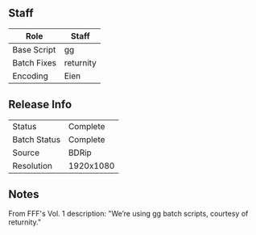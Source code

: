 ## Staff

| Role              | Staff                               |
|-------------------|-------------------------------------|
| Base Script       | [gg](../gg)                         |
| Batch Fixes       | returnity                           |
| Encoding          | Eien                                |

## Release Info

|              |           |
|--------------|-----------|
| Status       | Complete  |
| Batch Status | Complete  |
| Source       | BDRip     |
| Resolution   | 1920x1080 |

## Notes

From FFF's Vol. 1 description: "We’re using gg batch scripts, courtesy of returnity."